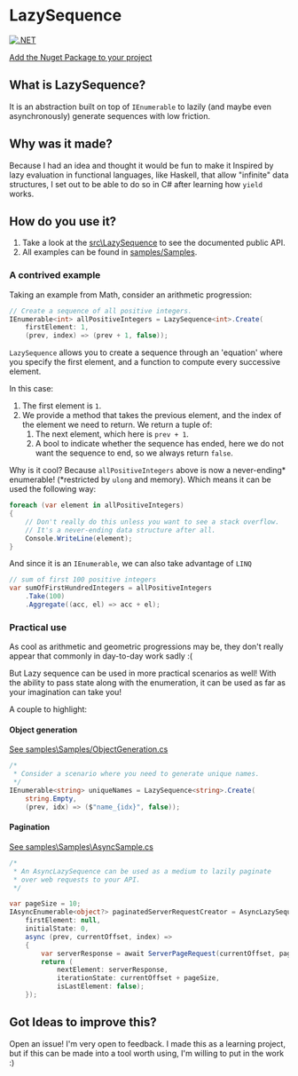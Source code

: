 # LazySequence

[![.NET](https://github.com/vritant24/LazySequence/actions/workflows/dotnet.yml/badge.svg)](https://github.com/vritant24/LazySequence/actions/workflows/dotnet.yml)

[Add the Nuget Package to your project](https://www.nuget.org/packages/LazySequence/)

## What is LazySequence?

It is an abstraction built on top of `IEnumerable` to lazily (and maybe even asynchronously) generate sequences with low friction.

## Why was it made?

Because I had an idea and thought it would be fun to make it
Inspired by lazy evaluation in functional languages, like Haskell, that allow "infinite" data structures, I set out to be able to do so in C# after learning how `yield` works.

## How do you use it?

1. Take a look at the [src\LazySequence](src\LazySequence) to see the documented public API.
2. All examples can be found in [samples/Samples](samples/Samples).

### A contrived example

Taking an example from Math, consider an arithmetic progression:

```cs
// Create a sequence of all positive integers.
IEnumerable<int> allPositiveIntegers = LazySequence<int>.Create(
    firstElement: 1,
    (prev, index) => (prev + 1, false));
```

`LazySequence` allows you to create a sequence through an 'equation' where you specify the first element, and a function to compute every successive element.

In this case:

1. The first element is `1`.
2. We provide a method that takes the previous element, and the index of the element we need to return. We return a tuple of:
    1. The next element, which here is `prev + 1`.
    2. A bool to indicate whether the sequence has ended, here we do not want the sequence to end, so we always return `false`.

Why is it cool? Because `allPositiveIntegers` above is now a never-ending* enumerable! (*restricted by `ulong` and memory). Which means it can be used the following way:

```cs
foreach (var element in allPositiveIntegers)
{
    // Don't really do this unless you want to see a stack overflow.
    // It's a never-ending data structure after all.
    Console.WriteLine(element);
}
```

And since it is an `IEnumerable`, we can also take advantage of `LINQ`

```cs
// sum of first 100 positive integers
var sumOfFirstHundredIntegers = allPositiveIntegers
    .Take(100)
    .Aggregate((acc, el) => acc + el);
```

### Practical use

As cool as arithmetic and geometric progressions may be, they don't really appear that commonly in day-to-day work sadly :(

But Lazy sequence can be used in more practical scenarios as well! With the ability to pass state along with the enumeration, it can be used as far as your imagination can take you!

A couple to highlight:

#### Object generation

[See samples\Samples/ObjectGeneration.cs](samples\Samples\ObjectGeneration.cs)

```cs
/*
 * Consider a scenario where you need to generate unique names.
 */
IEnumerable<string> uniqueNames = LazySequence<string>.Create(
    string.Empty,
    (prev, idx) => ($"name_{idx}", false));
```

#### Pagination

[See samples\Samples\AsyncSample.cs](samples\Samples\AsyncSample.cs)

```cs
/*
 * An AsyncLazySequence can be used as a medium to lazily paginate
 * over web requests to your API.
 */

var pageSize = 10;
IAsyncEnumerable<object?> paginatedServerRequestCreator = AsyncLazySequence<object?, int>.Create(
    firstElement: null,
    initialState: 0,
    async (prev, currentOffset, index) =>
    {
        var serverResponse = await ServerPageRequest(currentOffset, pageSize);
        return (
            nextElement: serverResponse,
            iterationState: currentOffset + pageSize,
            isLastElement: false);
    });
```

## Got Ideas to improve this?

Open an issue! I'm very open to feedback. I made this as a learning project, but if this can be made into a tool worth using, I'm willing to put in the work :)

